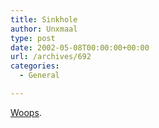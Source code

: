 ```yaml
---
title: Sinkhole
author: Unxmaal
type: post
date: 2002-05-08T00:00:00+00:00
url: /archives/692
categories:
  - General

---
```

[Woops][1].

 [1]: http://wsbradio.com/news/050802sinkhole_1.html